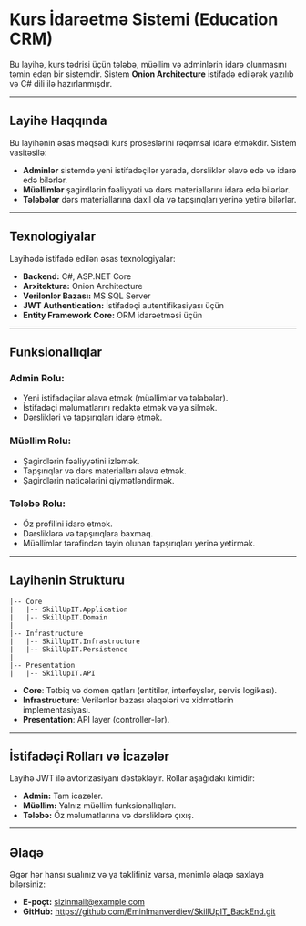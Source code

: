 # Kurs İdarəetmə Sistemi (Education CRM)

Bu layihə, kurs tədrisi üçün tələbə, müəllim və adminlərin idarə olunmasını təmin edən bir sistemdir. Sistem **Onion Architecture** istifadə edilərək yazılıb və C# dili ilə hazırlanmışdır.

---

## Layihə Haqqında

Bu layihənin əsas məqsədi kurs proseslərini rəqəmsal idarə etməkdir. Sistem vasitəsilə:
- **Adminlər** sistemdə yeni istifadəçilər yarada, dərsliklər əlavə edə və idarə edə bilərlər.
- **Müəllimlər** şagirdlərin fəaliyyəti və dərs materiallarını idarə edə bilərlər.
- **Tələbələr** dərs materiallarına daxil ola və tapşırıqları yerinə yetirə bilərlər.

---

## Texnologiyalar

Layihədə istifadə edilən əsas texnologiyalar:
- **Backend:** C#, ASP.NET Core  
- **Arxitektura:** Onion Architecture  
- **Verilənlər Bazası:** MS SQL Server  
- **JWT Authentication:** İstifadəçi autentifikasiyası üçün  
- **Entity Framework Core:** ORM idarəetməsi üçün  

---

## Funksionallıqlar

### Admin Rolu:
- Yeni istifadəçilər əlavə etmək (müəllimlər və tələbələr).
- İstifadəçi məlumatlarını redaktə etmək və ya silmək.
- Dərslikləri və tapşırıqları idarə etmək.

### Müəllim Rolu:
- Şagirdlərin fəaliyyətini izləmək.
- Tapşırıqlar və dərs materialları əlavə etmək.
- Şagirdlərin nəticələrini qiymətləndirmək.

### Tələbə Rolu:
- Öz profilini idarə etmək.
- Dərsliklərə və tapşırıqlara baxmaq.
- Müəllimlər tərəfindən təyin olunan tapşırıqları yerinə yetirmək.

---

## Layihənin Strukturu

```
|-- Core
|   |-- SkillUpIT.Application
|   |-- SkillUpIT.Domain
|
|-- Infrastructure
|   |-- SkillUpIT.Infrastructure
|   |-- SkillUpIT.Persistence
|
|-- Presentation
|   |-- SkillUpIT.API
```

- **Core**: Tətbiq və domen qatları (entitilər, interfeyslər, servis logikası).
- **Infrastructure**: Verilənlər bazası əlaqələri və xidmətlərin implementasiyası.
- **Presentation**: API layer (controller-lər).

---

## İstifadəçi Rolları və İcazələr
Layihə JWT ilə avtorizasiyanı dəstəkləyir. Rollar aşağıdakı kimidir:
- **Admin:** Tam icazələr.
- **Müəllim:** Yalnız müəllim funksionallıqları.
- **Tələbə:** Öz məlumatlarına və dərsliklərə çıxış.

---

## Əlaqə
Əgər hər hansı sualınız və ya təklifiniz varsa, mənimlə əlaqə saxlaya bilərsiniz:
- **E-poçt:** sizinmail@example.com  
- **GitHub:** https://github.com/EminImanverdiev/SkillUpIT_BackEnd.git
